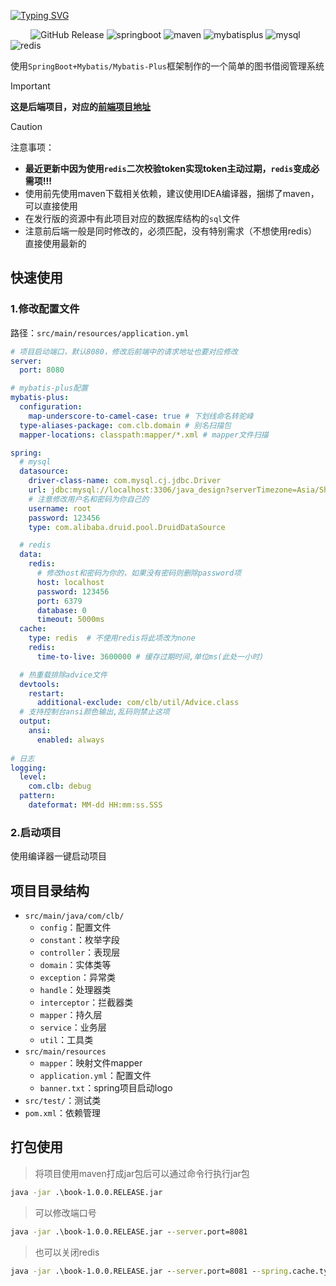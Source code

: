 [![Typing SVG](https://readme-typing-svg.herokuapp.com?font=cascadia+code&size=38&duration=3500&pause=1000&color=00ADFF&center=true&vCenter=true&random=false&width=1000&height=100&lines=Book+lending+management+system;图书借阅管理系统)](https://git.io/typing-svg)

&emsp;&emsp;
![GitHub Release](https://img.shields.io/github/v/release/tankingcao/java_design?include_prereleases&sort=date&display_name=release&style=flat&labelColor=red&cacheSeconds=3600)
![springboot](https://img.shields.io/badge/springboot-v3.0.9-%236DB33F?style=flat&logo=springboot&logoColor=236DB33F)
![maven](https://img.shields.io/badge/Maven-v3.9.5-blue?style=flat&logo=apachemaven&logoColor=red)
![mybatisplus](https://img.shields.io/badge/MybatisPlus-v3.5.3.1-red?style=flat)
![mysql](https://img.shields.io/badge/MySQL-v8.2.0-blue?style=flat&logo=mysql&logoColor=blue)
![redis](https://img.shields.io/badge/Redis-v7.0.12-red?style=flat&logo=redis&logoColor=%23DC382D)


使用`SpringBoot+Mybatis/Mybatis-Plus`框架制作的一个简单的图书借阅管理系统

> [!important]
>
> **这是后端项目，对应的[前端项目地址](https://github.com/caolib/vue3-vite)**

> [!caution]
>
> 注意事项：
>
> - **最近更新中因为使用`redis`二次校验token实现token主动过期，`redis`变成必需项!!!**
> - 使用前先使用maven下载相关依赖，建议使用IDEA编译器，捆绑了maven，可以直接使用
> - 在发行版的资源中有此项目对应的数据库结构的`sql`文件
> - 注意前后端一般是同时修改的，必须匹配，没有特别需求（不想使用redis）直接使用最新的

## 快速使用

### 1.修改配置文件

路径：`src/main/resources/application.yml`

```yml
# 项目启动端口，默认8080，修改后前端中的请求地址也要对应修改
server:
  port: 8080

# mybatis-plus配置
mybatis-plus:
  configuration:
    map-underscore-to-camel-case: true # 下划线命名转驼峰
  type-aliases-package: com.clb.domain # 别名扫描包
  mapper-locations: classpath:mapper/*.xml # mapper文件扫描

spring:
  # mysql
  datasource:
    driver-class-name: com.mysql.cj.jdbc.Driver
    url: jdbc:mysql://localhost:3306/java_design?serverTimezone=Asia/Shanghai
    # 注意修改用户名和密码为你自己的
    username: root
    password: 123456
    type: com.alibaba.druid.pool.DruidDataSource

  # redis
  data:
    redis:
      # 修改host和密码为你的，如果没有密码则删除password项
      host: localhost
      password: 123456
      port: 6379
      database: 0
      timeout: 5000ms
  cache:
    type: redis  # 不使用redis将此项改为none
    redis:
      time-to-live: 3600000 # 缓存过期时间,单位ms(此处一小时)

  # 热重载排除advice文件
  devtools:
    restart:
      additional-exclude: com/clb/util/Advice.class
  # 支持控制台ansi颜色输出,乱码则禁止这项
  output:
    ansi:
      enabled: always
      
# 日志
logging:
  level:
    com.clb: debug
  pattern:
    dateformat: MM-dd HH:mm:ss.SSS

```

### 2.启动项目

使用编译器一键启动项目

## 项目目录结构

- `src/main/java/com/clb/`
  - `config`：配置文件
  - `constant`：枚举字段
  - `controller`：表现层
  - `domain`：实体类等
  - `exception`：异常类
  - `handle`：处理器类
  - `interceptor`：拦截器类
  - `mapper`：持久层
  - `service`：业务层
  - `util`：工具类
- `src/main/resources`
  - `mapper`：映射文件mapper
  - `application.yml`：配置文件
  - `banner.txt`：spring项目启动logo
- `src/test/`：测试类
- `pom.xml`：依赖管理

## 打包使用

> 将项目使用maven打成jar包后可以通过命令行执行jar包

```cmd
java -jar .\book-1.0.0.RELEASE.jar
```

> 可以修改端口号

```cmd
java -jar .\book-1.0.0.RELEASE.jar --server.port=8081
```

> 也可以关闭redis

```cmd
java -jar .\book-1.0.0.RELEASE.jar --server.port=8081 --spring.cache.type=none
```

